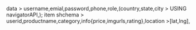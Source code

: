 data > username,emial,password,phone,role,(country,state,city > USING navigatorAPI,);
item shchema > userid,productname,category,info{price,imgurls,rating},location >[lat,lng], 